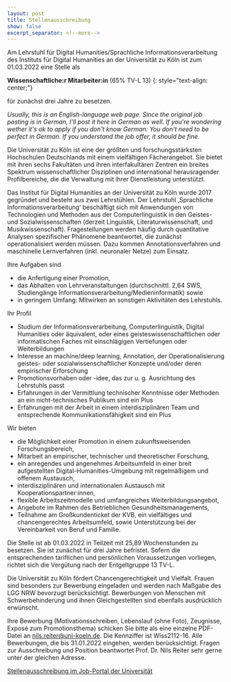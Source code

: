 ```yaml
---
layout: post
title: Stellenausschreibung
show: false
excerpt_separator: <!--more-->
---
```




Am Lehrstuhl für Digital Humanities/Sprachliche Informationsverarbeitung des Instituts für Digital Humanities an der Universität zu Köln ist zum 01.03.2022 eine Stelle als

**Wissenschaftliche:r Mitarbeiter:in** (65% TV-L 13)
{: style="text-align: center;"}

für zunächst drei Jahre zu besetzen. 

<!--more-->

*Usually, this is an English-language web page. Since the original job posting is in German, I'll post it here in German as well. If you're wondering wether it's ok to apply if you don't know German: You don't need to be perfect in German. If you understand the job offer, it should be fine.*

Die Universität zu Köln ist eine der größten und forschungsstärksten Hochschulen Deutschlands mit einem vielfältigen Fächerangebot. Sie bietet mit ihren sechs Fakultäten und ihren interfakultären Zentren ein breites Spektrum wissenschaftlicher Disziplinen und international herausragender Profilbereiche, die die Verwaltung mit ihrer Dienstleistung unterstützt.

Das Institut für Digital Humanities an der Universität zu Köln wurde 2017 gegründet und besteht aus zwei Lehrstühlen. Der Lehrstuhl ‚Sprachliche Informationsverarbeitung‘ beschäftigt sich mit Anwendungen von Technologien und Methoden aus der Computerlinguistik in den Geistes- und Sozialwissenschaften (derzeit Linguistik, Literaturwissenschaft, und Musikwissenschaft). Fragestellungen werden häufig durch quantitative Analysen spezifischer Phänomene beantwortet, die zunächst operationalisiert werden müssen. Dazu kommen Annotationsverfahren und maschinelle Lernverfahren (inkl. neuronaler Netze) zum Einsatz.

Ihre Aufgaben sind

- die Anfertigung einer Promotion,
- das Abhalten von Lehrveranstaltungen (durchschnittl. 2,64 SWS, Studiengänge Informationsverarbeitung/Medieninformatik) sowie 
- in geringem Umfang: Mitwirken an sonstigen Aktivitäten des Lehrstuhls.

Ihr Profil

- Studium der Informationsverarbeitung, Computerlinguistik, Digital Humanities oder äquivalent, oder eines geisteswissenschaftlichen oder informatischen Faches mit einschlägigen Vertiefungen oder Weiterbildungen
- Interesse an machine/deep learning, Annotation, der Operationalisierung geistes- oder sozialwissenschaftlicher Konzepte und/oder deren empirischer Erforschung
- Promotionsvorhaben oder -idee, das zur u. g. Ausrichtung des Lehrstuhls passt
- Erfahrungen in der Vermittlung technischer Kenntnisse oder Methoden an ein nicht-technisches Publikum sind ein Plus
- Erfahrungen mit der Arbeit in einem interdisziplinären Team und entsprechende Kommunikationsfähigkeit sind ein Plus

Wir bieten

- die Möglichkeit einer Promotion in einem zukunftsweisenden Forschungsbereich,
- Mitarbeit an empirischer, technischer und theoretischer Forschung,
- ein anregendes und angenehmes Arbeitsumfeld in einer breit aufgestellten Digital-Humanities-Umgebung mit regelmäßigem und offenem Austausch,
- interdisziplinären und internationalen Austausch mit Kooperationspartner:innen,
- flexible Arbeitszeitmodelle und umfangreiches Weiterbildungsangebot,
- Angebote im Rahmen des Betrieblichen Gesundheitsmanagements,
- Teilnahme am Großkundenticket der KVB, ein vielfältiges und chancengerechtes Arbeitsumfeld, sowie Unterstützung bei der Vereinbarkeit von Beruf und Familie.

Die Stelle ist ab 01.03.2022 in Teilzeit mit 25,89 Wochenstunden zu besetzen. Sie ist zunächst für drei Jahre befristet. Sofern die entsprechenden tariflichen und persönlichen Voraussetzungen vorliegen, richtet sich die Vergütung nach der Entgeltgruppe 13 TV-L.

Die Universität zu Köln fördert Chancengerechtigkeit und Vielfalt. Frauen sind besonders zur Bewerbung eingeladen und werden nach Maßgabe des LGG NRW bevorzugt berücksichtigt. Bewerbungen von Menschen mit Schwerbehinderung und ihnen Gleichgestellten sind ebenfalls ausdrücklich erwünscht.

Ihre Bewerbung (Motivationsschreiben, Lebenslauf (ohne Foto), Zeugnisse, Exposé zum Promotionsthema) schicken Sie bitte als eine einzelne PDF-Datei an [nils.reiter@uni-koeln.de](mailto:nils.reiter@uni-koeln.de?subject=Bewerbung%20Wiss2112-16). Die Kennziffer ist Wiss2112-16. Alle Bewerbungen, die bis 31.01.2022 eingehen, werden berücksichtigt. Fragen zur Ausschreibung und Position beantwortet Prof. Dr. Nils Reiter sehr gerne unter der gleichen Adresse.


[Stellenausschreibung im Job-Portal der Universität](https://www.stellenwerk-koeln.de/jobboerse/wissenschaftlicher-mitarbeiterin-wmd-am-lehrstuhl-fuer-digital-humanities-koeln-211227)
